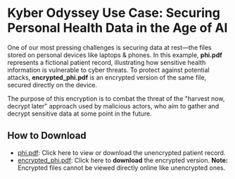 # Kyber Odyssey Use Case: Securing Personal Health Data in the Age of AI

One of our most pressing challenges is securing data at rest—the files stored on personal devices like laptops & phones.
In this example, **phi.pdf** represents a fictional patient record, illustrating how sensitive health information is vulnerable to cyber threats.
To protect against potential attacks, **encrypted_phi.pdf** is an encrypted version of the same file, secured directly on the device.

The purpose of this encryption is to combat the threat of the "harvest now, decrypt later" approach used by malicious actors, who aim to gather and decrypt sensitive data at some point in the future.

## How to Download

- [phi.pdf](./phi.pdf): Click here to view or download the unencrypted patient record.
- [encrypted_phi.pdf](./encrypted_phi.pdf): Click here to **download** the encrypted version.
  **Note:** Encrypted files cannot be viewed directly online like unencrypted ones.
